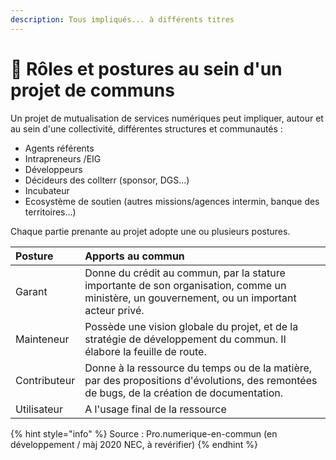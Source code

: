 ```yaml
---
description: Tous impliqués... à différents titres
---
```


# 🤝 Rôles et postures au sein d'un projet de communs



Un projet de mutualisation de services numériques peut impliquer, autour et au sein d'une collectivité, différentes structures et communautés :

* Agents référents
* Intrapreneurs /EIG
* Développeurs
* Décideurs des collterr \(sponsor, DGS...\)
* Incubateur
* Ecosystème de soutien \(autres missions/agences intermin, banque des territoires...\)

Chaque partie prenante au projet adopte une ou plusieurs postures.

| **Posture** | **Apports au commun** |
| :--- | :--- |
| Garant | Donne du crédit au commun, par la stature importante de son organisation, comme un ministère, un gouvernement, ou un important acteur privé. |
| Mainteneur | Possède une vision globale du projet, et de la stratégie de développement du commun. Il élabore la feuille de route. |
| Contributeur | Donne à la ressource du temps ou de la matière, par des propositions d'évolutions, des remontées de bugs, de la création de documentation. |
| Utilisateur |  A l'usage final de la ressource |



{% hint style="info" %}
Source : Pro.numerique-en-commun \(en développement / màj 2020 NEC, à revérifier\)
{% endhint %}

